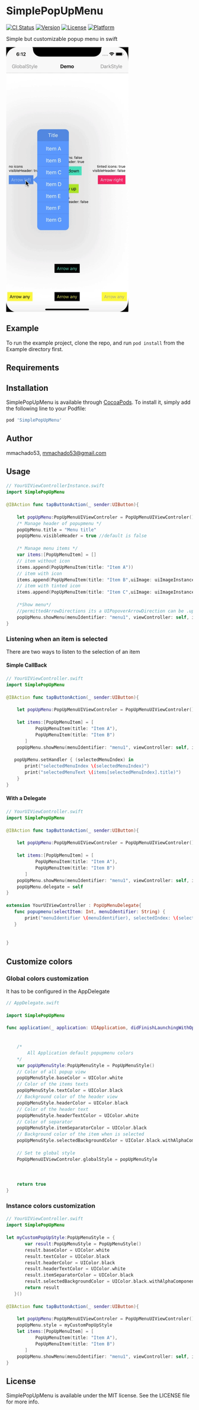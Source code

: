 # SimplePopUpMenu

[![CI Status](https://img.shields.io/travis/mmachado53/SimplePopUpMenu.svg?style=flat)](https://travis-ci.org/mmachado53/SimplePopUpMenu)
[![Version](https://img.shields.io/cocoapods/v/SimplePopUpMenu.svg?style=flat)](https://cocoapods.org/pods/SimplePopUpMenu)
[![License](https://img.shields.io/cocoapods/l/SimplePopUpMenu.svg?style=flat)](https://cocoapods.org/pods/SimplePopUpMenu)
[![Platform](https://img.shields.io/cocoapods/p/SimplePopUpMenu.svg?style=flat)](https://cocoapods.org/pods/SimplePopUpMenu)

Simple but customizable popup menu in swift

![preview](readmefiles/demo-popup.gif)

## Example

To run the example project, clone the repo, and run `pod install` from the Example directory first.

## Requirements

## Installation

SimplePopUpMenu is available through [CocoaPods](https://cocoapods.org). To install
it, simply add the following line to your Podfile:

```ruby
pod 'SimplePopUpMenu'
```

## Author

mmachado53, mmachado53@gmail.com

## Usage 
``` swift
// YourUIViewControllerInstance.swift
import SimplePopUpMenu

@IBAction func tapButtonAction(_ sender:UIButton){

    let popUpMenu:PopUpMenuUIViewControler = PopUpMenuUIViewControler()
    /* Manage header of popupmenu */
    popUpMenu.title = "Menu title"
    popUpMenu.visibleHeader = true //default is false
    
    /* Manage menu items */
    var items:[PopUpMenuItem] = []
    // item without icon
    items.append(PopUpMenuItem(title: "Item A"))
    // item with icon
    items.append(PopUpMenuItem(title: "Item B",uiImage: uiImageInstance))
    // item with tinted icon
    items.append(PopUpMenuItem(title: "Item C",uiImage: uiImageInstance, tintImage:true))

    /*Show menu*/
    //permittedArrowDirections its a UIPopoverArrowDirection can be .up, .down, .left, .right, .any
    popUpMenu.showMenu(menuIdentifier: "menu1", viewController: self, items: items, sourceView: sender,permittedArrowDirections: .any)
}

```

### Listening when an item is selected
There are two ways to listen to the selection of an item

#### Simple CallBack
 ``` swift
 // YourUIViewController.swift
 import SimplePopUpMenu
 
 @IBAction func tapButtonAction(_ sender:UIButton){
 
     let popUpMenu:PopUpMenuUIViewControler = PopUpMenuUIViewControler()
     
     let items:[PopUpMenuItem] = [
            PopUpMenuItem(title: "Item A"),
            PopUpMenuItem(title: "Item B")
        ]
     popUpMenu.showMenu(menuIdentifier: "menu1", viewController: self, items: items, sourceView: sender,permittedArrowDirections: .any)
     
    popUpMenu.setHandler { (selectedMenuIndex) in
        print("selectedMenuIndex \(selectedMenuIndex)")
        print("selectedMenuText \(items[selectedMenuIndex].title)")
     }
 }
 
 ```


#### With a Delegate
 ``` swift
 // YourUIViewController.swift
 import SimplePopUpMenu
 
 @IBAction func tapButtonAction(_ sender:UIButton){
 
     let popUpMenu:PopUpMenuUIViewControler = PopUpMenuUIViewControler()
     
     let items:[PopUpMenuItem] = [
            PopUpMenuItem(title: "Item A"),
            PopUpMenuItem(title: "Item B")
        ]
     popUpMenu.showMenu(menuIdentifier: "menu1", viewController: self, items: items, sourceView: sender,permittedArrowDirections: .any)
     popUpMenu.delegate = self
 }

extension YourUIViewController : PopUpMenuDelegate{
    func popupmenu(selectItem: Int, menuIdentifier: String) {
        print("menuIdentifier \(menuIdentifier), selectedIndex: \(selectItem)")
    }
    
    
}
 
 ```

## Customize colors

### Global colors customization
It has to be configured in the AppDelegate
``` swift
// AppDelegate.swift

import SimplePopUpMenu

func application(_ application: UIApplication, didFinishLaunchingWithOptions launchOptions: [UIApplicationLaunchOptionsKey: Any]?) -> Bool {
    
    
    /* 
        All Application default popupmenu colors   
    */
    var popUpMenuStyle:PopUpMenuStyle = PopUpMenuStyle()
    // Color of all popup view
    popUpMenuStyle.baseColor = UIColor.white  
    // Color of the items texts                          
    popUpMenuStyle.textColor = UIColor.black
    // Background color of the header view
    popUpMenuStyle.headerColor = UIColor.black
    // Color of the header text 
    popUpMenuStyle.headerTextColor = UIColor.white
    // Color of separator
    popUpMenuStyle.itemSeparatorColor = UIColor.black
    // Background color of the item when is selected
    popUpMenuStyle.selectedBackgroundColor = UIColor.black.withAlphaComponent(0.1)
    
    // Set te global style
    PopUpMenuUIViewControler.globalStyle = popUpMenuStyle
    
    
    
    return true
}
```

### Instance colors customization

 ``` swift
 // YourUIViewController.swift
 import SimplePopUpMenu

let myCustomPopUpStyle:PopUpMenuStyle = {
        var result:PopUpMenuStyle = PopUpMenuStyle()
        result.baseColor = UIColor.white  
        result.textColor = UIColor.black
        result.headerColor = UIColor.black
        result.headerTextColor = UIColor.white
        result.itemSeparatorColor = UIColor.black
        result.selectedBackgroundColor = UIColor.black.withAlphaComponent(0.1)
        return result
    }()
 
 @IBAction func tapButtonAction(_ sender:UIButton){
 
     let popUpMenu:PopUpMenuUIViewControler = PopUpMenuUIViewControler()
     popUpMenu.style = myCustomPopUpStyle
     let items:[PopUpMenuItem] = [
            PopUpMenuItem(title: "Item A"),
            PopUpMenuItem(title: "Item B")
        ]
     popUpMenu.showMenu(menuIdentifier: "menu1", viewController: self, items: items, sourceView: sender,permittedArrowDirections: .any)
 }
 
 ```


## License

SimplePopUpMenu is available under the MIT license. See the LICENSE file for more info.
